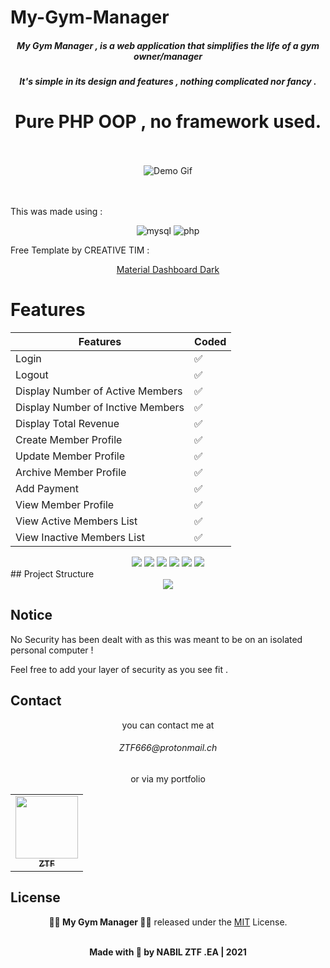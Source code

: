 # My-Gym-Manager

<div align="center">

<p><h5>My Gym Manager , is a web application that simplifies the life of a gym owner/manager<h5> <p>
<p><h5>It's simple in its design and features , nothing complicated nor fancy .</h5></p>
<p><h1>Pure PHP OOP , no framework used. </h1></p>
<br>
<br>

<div align="center">
<img src="/readmegif/gym-manager-git.gif" alt="Demo Gif" width="" />
</div>

</div>
<br><br>
<p>This was made using : </p>

<div align="center">
 <img src="https://www.vectorlogo.zone/logos/mysql/mysql-horizontal.svg" alt="mysql" width="" />
 <img src="https://www.vectorlogo.zone/logos/php/php-horizontal.svg" alt="php"  />
</div>
<p>Free Template by CREATIVE TIM : </p>
<div align="center">

[Material Dashboard Dark](https://www.creative-tim.com/product/material-dashboard-dark)

</div>

# Features

| Features                          | Coded |
| --------------------------------- | ----- |
| Login                             | ✅    |
| Logout                            | ✅    |
| Display Number of Active Members  | ✅    |
| Display Number of Inctive Members | ✅    |
| Display Total Revenue             | ✅    |
| Create Member Profile             | ✅    |
| Update Member Profile             | ✅    |
| Archive Member Profile            | ✅    |
| Add Payment                       | ✅    |
| View Member Profile               | ✅    |
| View Active Members List          | ✅    |
| View Inactive Members List        | ✅    |

<div align="center">
<img src="https://firebasestorage.googleapis.com/v0/b/stocking-pictures.appspot.com/o/profile.png?alt=media&token=088802fa-3387-4cf0-9a38-67f9d25a1f26"  />
<img src="https://firebasestorage.googleapis.com/v0/b/stocking-pictures.appspot.com/o/memberlist.png?alt=media&token=c36d8083-5201-41bd-b56e-197b36024379"  />
<img src="https://firebasestorage.googleapis.com/v0/b/stocking-pictures.appspot.com/o/lists.png?alt=media&token=bb6b0361-27a9-435e-bacf-a26f6374d96b"  />
<img src="https://firebasestorage.googleapis.com/v0/b/stocking-pictures.appspot.com/o/dashboard.png?alt=media&token=1c8a1023-d011-48b6-ab67-6ec3b4e44271"  />
<img src="https://firebasestorage.googleapis.com/v0/b/stocking-pictures.appspot.com/o/archive.png?alt=media&token=af310900-402c-4553-a26c-16b273278926"  />
<img src="https://firebasestorage.googleapis.com/v0/b/stocking-pictures.appspot.com/o/add.png?alt=media&token=a3fbfe86-5b9c-4b39-b6db-f41d7f02e4b3"  />

</div>
## Project Structure

<div align="center">
<img src="https://firebasestorage.googleapis.com/v0/b/stocking-pictures.appspot.com/o/struct.png?alt=media&token=433eeb2e-1116-4f2e-8f2c-07f9004d3c77"  />
</div>

## Notice

<p>No Security has been dealt with as this was meant to be on an isolated personal computer !</p>

<p>Feel free to add your layer of security as you see fit .</p>

## Contact

<div align="center">
<p>you can contact me at <h6>ZTF666@protonmail.ch</h6> or via my portfolio</p>

<table>
  <tr>
    <td align="center"><a href="https://ztfportfolio.web.app/" target='_blank'><img src="https://avatars1.githubusercontent.com/u/32502988?v=4" width="100px;" alt=""/><br /><sub><b>ZTF</b></sub></a></td>
  </tr>
</table>

</div>

## License

<div align="center">

**👨‍💻 My Gym Manager 👨‍💻** released under the [MIT](LICENSE) License.
<br><br>

<strong><p>Made with 🖤 by NABIL ZTF .EA | 2021 </p> </strong>

</div>
